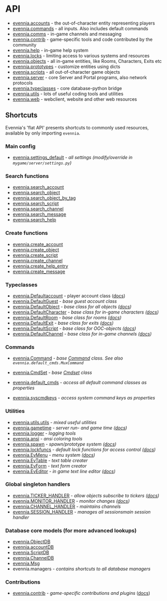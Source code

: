 # API

- [evennia.accounts](api:evennia.accounts) - the out-of-character entity representing players
- [evennia.commands](api:evennia.commands) - all inputs. Also includes default commands
- [evennia.comms](api:evennia.comms) - in-game channels and messaging 
- [evennia.contrib](api:evennia.contrib) - game-specific tools and code contributed by the community
- [evennia.help](api:evennia.help) - in-game help system 
- [evennia.locks](api:evennia.locks) - limiting access to various systems and resources
- [evennia.objects](api:evennia.objects) - all in-game entities, like Rooms, Characters, Exits etc
- [evennia.prototypes](api:evennia.prototypes) - customize entities using dicts 
- [evennia.scripts](api:evennia.scripts) - all out-of-character game objects
- [evennia.server](api:evennia.server) - core Server and Portal programs, also network protocols
- [evennia.typeclasses](api:evennia.typeclasses) - core database-python bridge 
- [evennia.utils](api:evennia.utils) - lots of useful coding tools and utilities  
- [evennia.web](api:evennia.web) - webclient, website and other web resources



## Shortcuts 

Evennia's 'flat API' presents shortcuts to commonly used resources, available by only importing `evennia`. 


### Main config 

- [evennia.settings_default](github:settings_default.py) - *all settings (modify/override in `mygame/server/settings.py`)*

### Search functions

- [evennia.search_account](api:evennia.utils.search#evennia.utils.search.search_account)
- [evennia.search_object](api:evennia.utils.search#evennia.utils.search.search_object)
- [evennia.search_object_by_tag](api:evennia.utils.search#evennia.utils.search_object_by_tag)
- [evennia.search_script](api:evennia.utils.search#evennia.utils.search_script)
- [evennia.search_channel](api:evennia.utils.search#evennia.utils.search_channel)
- [evennia.search_message](api:evennia.utils.search#evennia.utils.search_message)
- [evennia.search_help](api:evennia.utils.search#evennia.utils.search.search_help)

### Create functions

- [evennia.create_account](api:evennia.utils.create#evennia.utils.create.create_account)
- [evennia.create_object](api:evennia.utils.create#evennia.utils.create.create_object)
- [evennia.create_script](api:evennia.utils.create#evennia.utils.create.create_script)
- [evennia.create_channel](api:evennia.utils.create#evennia.utils.create.create_channel)
- [evennia.create_help_entry](api:evennia.utils.create#evennia.utils.create.create_help_entry)
- [evennia.create_message](api:evennia.utils.create#evennia.utils.create.create_message)

### Typeclasses

- [evennia.Defaultaccount](api:evennia.accounts.accounts#evennia.accounts.accounts.DefaultAccount) - player account class ([docs](Component/Accounts))
- [evennia.DefaultGuest](api:evennia.accounts.accounts#evennia.accounts.accounts.DefaultGuest) - *base guest account class*
- [evennia.DefaultObject](api:evennia.objects.objects#evennia.objects.objects.DefaultObject) - *base class for all objects ([docs](Component/Objects))*
- [evennia.DefaultCharacter](api:evennia.objects.objects#evennia.objects.objects.DefaultCharacter) - *base class for in-game characters ([docs](Component/Objects#Character))*
- [evennia.DefaultRoom](api:evennia.objects.objects#evennia.objects.objects.DefaultRoom) - *base class for rooms ([docs](Component/Objects#Room))*
- [evennia.DefaultExit](api:evennia.objects.objects#evennia.objects.objects.DefaultExit) - *base class for exits ([docs](Component/Objects#Exit))*
- [evennia.DefaultScript](api:evennia.scripts.scripts#evennia.scripts.scripts.DefaultScript) - *base class for OOC-objects ([docs](Component/Scripts))*
- [evennia.DefaultChannel](api:evennia.comms.comms#evennia.comms.comms.DefaultChannel) - *base class for in-game channels ([docs](Channels))*

### Commands

- [evennia.Command](api:evennia.commands.command#evennia.commands.command.Command) - *base [Command](Component/Commands) class. See also `evennia.default_cmds.MuxCommand`*
- [evennia.CmdSet](api:evennia.commands.cmdset#evennia.commands.cmdset.CmdSet) - *base [Cmdset](CmdSet) class*
- [evennia.default_cmds](api:Default-Command-Help) - *access all default command classes as properties*

- [evennia.syscmdkeys](api:Commands#System-Commands) - *access system command keys as properties*

### Utilities

- [evennia.utils.utils](api:evennia.utils.utils) - *mixed useful utilities*
- [evennia.gametime](api:evennia.utils.gametime) - *server run- and game time ([docs](Component/Coding-Utils#gametime))*
- [evennia.logger](api:evennia.utils.logger) - *logging tools*
- [evennia.ansi](api:evennia.utils.ansi) - *ansi coloring tools*
- [evennia.spawn](api:evennia.prototypes.spawner#evennia.prototypes.spawner.Spawn) - *spawn/prototype system ([docs](Spawner))*
- [evennia.lockfuncs](api:evennia.locks.lockfuncs) - *default lock functions for access control ([docs](Component/Locks))*
- [evennia.EvMenu](api:evennia.utils.evmenu#evennia.utils.evmenu.EvMenu) - *menu system ([docs](Component/EvMenu))*
- [evennia.EvTable](api:evennia.utils.evtable#evennia.utils.evtable.EvTable) - *text table creater*
- [evennia.EvForm](api:evennia.utils.evform#evennia.utils.evform.EvForm) - *text form creator*
- [evennia.EvEditor](api:evennia.utils.eveditor#evennia.utils.eveditor.EvEditor) - *in game text line editor ([docs](Component/EvEditor))*

### Global singleton handlers

- [evennia.TICKER_HANDLER](api:evennia.scripts.tickerhandler) - *allow objects subscribe to tickers ([docs](Component/TickerHandler))*
- [evennia.MONITOR_HANDLER](api:evennia.scripts.monitorhandler) - *monitor changes ([docs](Component/MonitorHandler))*
- [evennia.CHANNEL_HANDLER](api:evennia.comms.channelhandler) - *maintains channels*
- [evennia.SESSION_HANDLER](api:evennia.server.serverhandler) - *manages all sessionsmain session handler*

### Database core models (for more advanced lookups)

- [evennia.ObjectDB](api:evennia.objects.models#evennia.objects.models.ObjectDB)
- [evennia.accountDB](api:evennia.accounts.models#evennia.accounts.models.AccountDB)
- [evennia.ScriptDB](api:evennia.scripts.models#evennia.scripts.models.ScriptDB)
- [evennia.ChannelDB](api:evennia.channels.models#evennia.channels.models.ChannelDB)
- [evennia.Msg](api:evennia.comms.models#evennia.comms.models.Msg)
- evennia.managers - *contains shortcuts to all database managers*

### Contributions

- [evennia.contrib](https://github.com/evennia/evennia/blob/master/evennia/contrib/) - *game-specific contributions and plugins* ([docs](https://github.com/evennia/evennia/blob/master/evennia/contrib/README.md))


